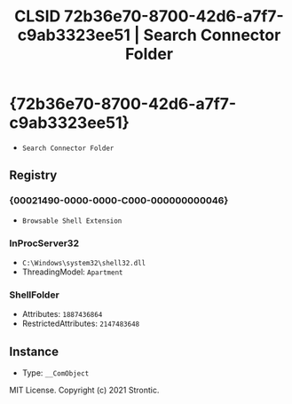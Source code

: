 ﻿---
title: "CLSID 72b36e70-8700-42d6-a7f7-c9ab3323ee51 | Search Connector Folder"
excerpt: What is COM-Object CLSID 72b36e70-8700-42d6-a7f7-c9ab3323ee51?
---

# {72b36e70-8700-42d6-a7f7-c9ab3323ee51}

* `Search Connector Folder`

## Registry


### {00021490-0000-0000-C000-000000000046}

* `Browsable Shell Extension`

### InProcServer32

* `C:\Windows\system32\shell32.dll`
* ThreadingModel: `Apartment`

### ShellFolder

* Attributes: `1887436864`
* RestrictedAttributes: `2147483648`

## Instance

* Type: `__ComObject`

MIT License. Copyright (c) 2021 Strontic.


